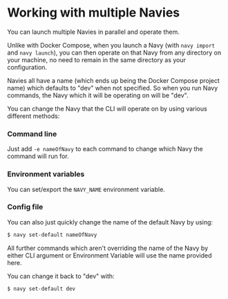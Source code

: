 Working with multiple Navies
==================================

You can launch multiple Navies in parallel and operate them.

Unlike with Docker Compose, when you launch a Navy (with `navy import` and `navy launch`), you can then operate on that Navy from any directory on your machine, no need to remain in the same directory as your configuration.

Navies all have a name (which ends up being the Docker Compose project name) which defaults to "dev" when not specified. So when you run Navy commands, the Navy which it will be operating on will be "dev".

You can change the Navy that the CLI will operate on by using various different methods:

### Command line

Just add `-e nameOfNavy` to each command to change which Navy the command will run for.


### Environment variables

You can set/export the `NAVY_NAME` environment variable.


### Config file

You can also just quickly change the name of the default Navy by using:

```sh
$ navy set-default nameOfNavy
```

All further commands which aren't overriding the name of the Navy by either CLI argument or Environment Variable will use the name provided here.

You can change it back to "dev" with:

```sh
$ navy set-default dev
```
